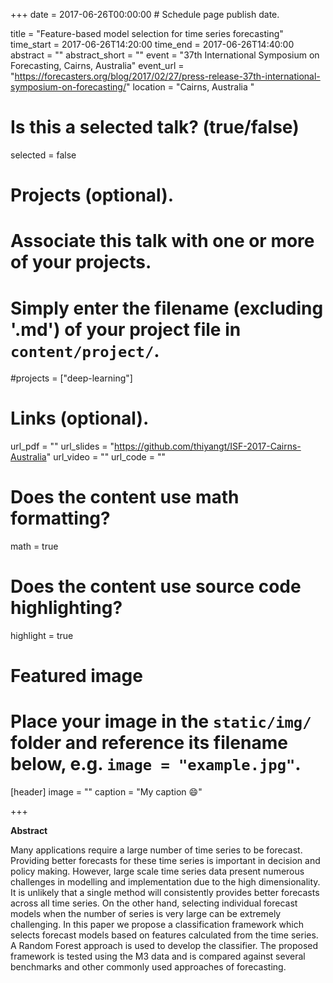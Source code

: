 +++
date = 2017-06-26T00:00:00  # Schedule page publish date.

title = "Feature-based model selection for time series forecasting"
time_start = 2017-06-26T14:20:00
time_end = 2017-06-26T14:40:00
abstract = ""
abstract_short = ""
event = "37th International Symposium on Forecasting, Cairns, Australia"
event_url = "https://forecasters.org/blog/2017/02/27/press-release-37th-international-symposium-on-forecasting/"
location = "Cairns, Australia "

# Is this a selected talk? (true/false)
selected = false

# Projects (optional).
#   Associate this talk with one or more of your projects.
#   Simply enter the filename (excluding '.md') of your project file in `content/project/`.
#projects = ["deep-learning"]

# Links (optional).
url_pdf = ""
url_slides = "https://github.com/thiyangt/ISF-2017-Cairns-Australia"
url_video = ""
url_code = ""

# Does the content use math formatting?
math = true

# Does the content use source code highlighting?
highlight = true

# Featured image
# Place your image in the `static/img/` folder and reference its filename below, e.g. `image = "example.jpg"`.
[header]
image = ""
caption = "My caption :smile:"

+++

**Abstract**

Many applications require a large number of time series to be forecast. Providing better forecasts for these time series is important in decision and policy making. However, large scale time series data present numerous challenges in modelling and implementation due to
the high dimensionality. It is unlikely that a single method will consistently provides better forecasts across all time series. On the other hand, selecting individual forecast models when the number of series is very large can be extremely challenging. In this paper we propose a classification framework which selects forecast models based on features calculated from the time series. A Random Forest approach is used to develop the classifier. The proposed framework is tested using the M3 data and is compared against several benchmarks and other commonly used approaches of forecasting.

